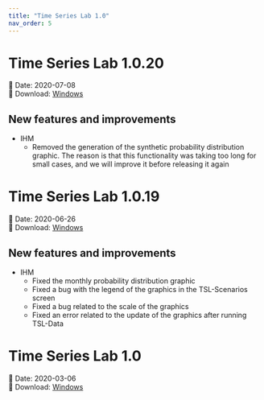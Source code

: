 ```yaml
---
title: "Time Series Lab 1.0"
nav_order: 5
---
```


# Time Series Lab 1.0.20

📅 Date: 2020-07-08<br>
🔗 Download:
[Windows](https://www.psr-inc.com/app/link/?t=d&f=timeserieslab-1.0.20-setup.zip)

## New features and improvements

* IHM
  * Removed the generation of the synthetic probability distribution graphic. The reason is that this functionality was taking too long for small cases, and we will improve it before releasing it again

# Time Series Lab 1.0.19

📅 Date: 2020-06-26<br>
🔗 Download:
[Windows](https://www.psr-inc.com/app/link/?t=d&f=timeserieslab-1.0.19-setup.zip)

## New features and improvements

* IHM
  * Fixed the monthly probability distribution graphic
  * Fixed a bug with the legend of the graphics in the TSL-Scenarios screen
  * Fixed a bug related to the scale of the graphics
  * Fixed an error related to the update of the graphics after running TSL-Data

# Time Series Lab 1.0

📅 Date: 2020-03-06<br>
🔗 Download:
[Windows](https://www.psr-inc.com/app/link/?t=d&f=TimeSeriesLab-1.0.0-setup.exe)